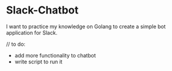 # Slack-Chatbot
I want to practice my knowledge on Golang to create a simple bot application for Slack.

// to do:
- add more functionality to chatbot
- write script to run it
